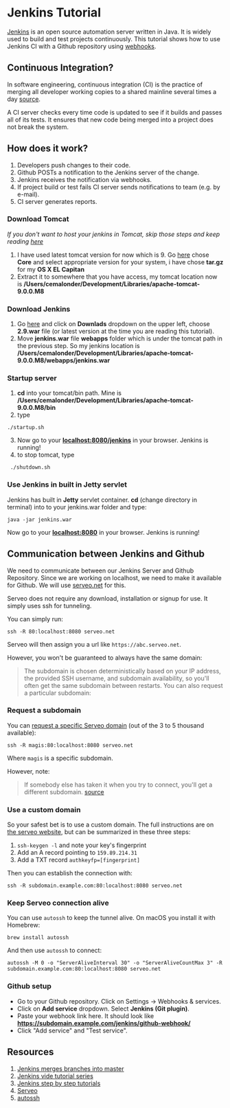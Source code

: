 # Jenkins Tutorial

[Jenkins](https://en.wikipedia.org/wiki/Jenkins_(software)) is an open source automation server written in Java. It is widely used to build and test projects continuously. This tutorial shows how to use Jenkins CI with a Github repository using [webhooks](https://en.wikipedia.org/wiki/Webhook).

## Continuous Integration?

In software engineering, continuous integration (CI) is the practice of merging all developer working copies to a shared mainline several times a day [source](https://en.wikipedia.org/wiki/Continuous_integration).

A CI server checks every time code is updated to see if it builds and passes all of its tests. It ensures that new code being merged into a project does not break the system.

## How does it work?

1. Developers push changes to their code.
2. Github POSTs a notification to the Jenkins server of the change.
3. Jenkins receives the notification via webhooks.  
4. If project build or test fails CI server sends notifications to team (e.g. by e-mail).
5. CI server generates reports.

### Download Tomcat

*If you don't want to host your jenkins in Tomcat, skip those steps and keep reading [here](#use-jenkins-in-built-in-jetty-servlet)*

1. I have used latest tomcat version for now which is 9. Go [here](http://tomcat.apache.org/download-90.cgi) chose **Core** and select appropriate version for your system, i have chose **tar.gz** for my **OS X EL Capitan**
2. Extract it to somewhere that you have access, my tomcat location now is **/Users/cemalonder/Development/Libraries/apache-tomcat-9.0.0.M8**

### Download Jenkins

1. Go [here](https://jenkins.io/) and click on **Downlads** dropdown on the upper left, choose **2.9.war** file (or latest version at the time you are reading this tutorial).
2. Move **jenkins.war** file **webapps** folder which is under the tomcat path in the previous step. So my jenkins location is **/Users/cemalonder/Development/Libraries/apache-tomcat-9.0.0.M8/webapps/jenkins.war**

### Startup server

1. **cd** into your tomcat/bin path. Mine is **/Users/cemalonder/Development/Libraries/apache-tomcat-9.0.0.M8/bin**
2. type  

```
./startup.sh
```

3. Now go to your **[localhost:8080/jenkins](localhost:8080/jenkins)** in your browser. Jenkins is running!
4. to stop tomcat, type  

```
 ./shutdown.sh
```

### Use Jenkins in built in Jetty servlet

Jenkins has built in **Jetty** servlet container. **cd** (change directory in terminal) into to your jenkins.war folder and type:

```
java -jar jenkins.war
```

Now go to your **[localhost:8080](localhost:8080/jenkins)** in your browser. Jenkins is running!

## Communication between Jenkins and Github

We need to communicate between our Jenkins Server and Github Repository. Since we are working on localhost, we need to make it available for Github. We will use [serveo.net](serveo.net) for this.

Serveo does not require any download, installation or signup for use. It simply uses ssh for tunneling.

You can simply run:
```
ssh -R 80:localhost:8080 serveo.net
```

Serveo will then assign you a url like `https://abc.serveo.net`.

However, you won't be guaranteed to always have the same domain:

> The subdomain is chosen deterministically based on your IP address, the provided SSH username, and subdomain availability, so you'll often get the same subdomain between restarts. You can also request a particular subdomain:

### Request a subdomain

You can [request a specific Serveo domain](https://security.stackexchange.com/a/184951) (out of the 3 to 5 thousand available):

```
ssh -R magis:80:localhost:8080 serveo.net
```

Where `magis` is a specific subdomain.

However, note:

> If somebody else has taken it when you try to connect, you'll get a different subdomain. [source](https://security.stackexchange.com/questions/184829/any-alternative-to-ngrok-for-constant-connection#comment362569_184951)

### Use a custom domain

So your safest bet is to use a custom domain. The full instructions are on [the serveo website](http://serveo.net), but can be summarized in these three steps:

1) `ssh-keygen -l` and note your key's fingerprint
2) Add an A record pointing to `159.89.214.31`
3) Add a TXT record `authkeyfp=[fingerprint]`

Then you can establish the connection with:

```
ssh -R subdomain.example.com:80:localhost:8080 serveo.net
```

### Keep Serveo connection alive

You can use `autossh` to keep the tunnel alive. On macOS you install it with Homebrew:

```
brew install autossh
```

And then use `autossh` to connect:

```
autossh -M 0 -o "ServerAliveInterval 30" -o "ServerAliveCountMax 3" -R subdomain.example.com:80:localhost:8080 serveo.net
```

### Github setup

- Go to your Github repository. Click on Settings -> Webhooks & services.
- Click on **Add service** dropdown. Select **Jenkins (Git plugin)**.
- Paste your webhook link here. It should look like **https://subdomain.example.com/jenkins/github-webhook/**
- Click "Add service" and "Test service".

## Resources

1. [Jenkins merges branches into master](https://www.cloudbees.com/blog/dont-phunk-my-stable-branch-jenkins-pre-tested-commits-stop-breaking-stable-branches )
2. [Jenkins vide tutorial series](https://www.youtube.com/watch?v=1JSOGJQAhtE)
3. [Jenkins step by step tutorials](http://www.tutorialspoint.com/jenkins/index.htm)
4. [Serveo](http://serveo.net)
5. [autossh](https://www.everythingcli.org/ssh-tunnelling-for-fun-and-profit-autossh/)
